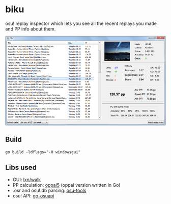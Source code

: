 # biku 

osu! replay inspector which lets you see all the recent replays you made and PP info about them. 

![](./screenshot.png)

## Build

```
go build -ldflags="-H windowsgui"
```

## Libs used

- GUI: [lxn/walk](https://github.com/lxn/walk) 
- PP calculation: [oppai5](https://github.com/flesnuk/oppai5) (oppai version written in Go)
- .osr and osu!.db parsing: [osu-tools](https://github.com/flesnuk/osu-tools)
- osu! API: [go-osuapi](https://github.com/thehowl/go-osuapi)